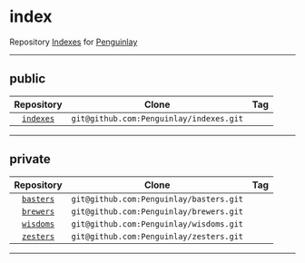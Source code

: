 # index
Repository [Indexes](https://github.com/Penguinlay/indexes) for [Penguinlay](https://github.com/Penguinlay)

---

## public
| Repository                                         | Clone                                   | Tag |
|:--------------------------------------------------:|:---------------------------------------:|:----|
| [`indexes`](https://github.com/Penguinlay/indexes) | `git@github.com:Penguinlay/indexes.git` |     |

---

## private
| Repository                                         | Clone                                   | Tag |
|:--------------------------------------------------:|:---------------------------------------:|:----|
| [`basters`](https://github.com/Penguinlay/basters) | `git@github.com:Penguinlay/basters.git` |     |
| [`brewers`](https://github.com/Penguinlay/brewers) | `git@github.com:Penguinlay/brewers.git` |     |
| [`wisdoms`](https://github.com/Penguinlay/wisdoms) | `git@github.com:Penguinlay/wisdoms.git` |     |
| [`zesters`](https://github.com/Penguinlay/zesters) | `git@github.com:Penguinlay/zesters.git` |     |

---
